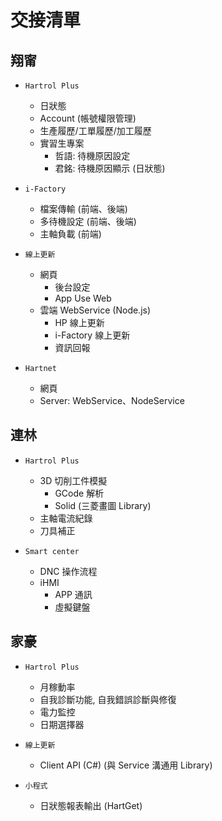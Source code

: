 # 交接清單

## 翔甯

- `Hartrol Plus`

  - 日狀態
  - Account (帳號權限管理)
  - 生產履歷/工單履歷/加工履歷
  - 實習生專案
    - 哲語: 待機原因設定
    - 君銘: 待機原因顯示 (日狀態)

- `i-Factory`

  - 檔案傳輸 (前端、後端)
  - 多待機設定 (前端、後端)
  - 主軸負載 (前端)

- `線上更新`

  - 網頁
    - 後台設定
    - App Use Web
  - 雲端 WebService (Node.js)
    - HP 線上更新
    - i-Factory 線上更新
    - 資訊回報

- `Hartnet`
  - 網頁
  - Server: WebService、NodeService

## 連林

- `Hartrol Plus`

  - 3D 切削工件模擬
    - GCode 解析
    - Solid (三菱畫圖 Library)
  - 主軸電流紀錄
  - 刀具補正

- `Smart center`
  - DNC 操作流程
  - iHMI
    - APP 通訊
    - 虛擬鍵盤

## 家豪

- `Hartrol Plus`

  - 月稼動率
  - 自我診斷功能, 自我錯誤診斷與修復
  - 電力監控
  - 日期選擇器

- `線上更新`

  - Client API (C#) (與 Service 溝通用 Library)

- `小程式`
  - 日狀態報表輸出 (HartGet)
